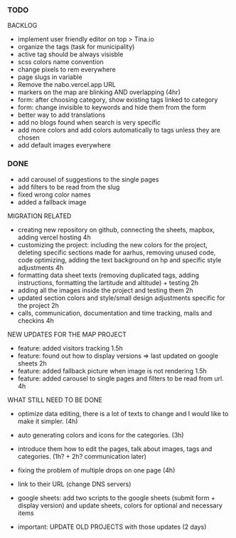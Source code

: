 ### TODO

BACKLOG

- implement user friendly editor on top > Tina.io
- organize the tags (task for municipality)
- active tag should be always visisble
- scss colors name convention
- change pixels to rem everywhere
- page slugs in variable
- Remove the nabo.vercel.app URL
- markers on the map are blinking AND overlapping (4hr)
- form: after choosing category, show existing tags linked to category
- form: change invisible to keywords and hide them from the form
- better way to add translations
- add no blogs found when search is very specific
- add more colors and add colors automatically to tags unless they are chosen
- add default images everywhere

### DONE

- add carousel of suggestions to the single pages
- add filters to be read from the slug
- fixed wrong color names
- added a fallback image

MIGRATION RELATED

- creating new repository on github, connecting the sheets, mapbox, adding vercel hosting 4h
- customizing the project: including the new colors for the project, deleting specific sections made for aarhus, removing unused code, code optimizing, adding the text background on hp and specific style adjustments 4h
- formatting data sheet texts (removing duplicated tags, adding instructions, formatting the lartitude and altitude) + testing 2h
- adding all the images inside the project and testing them 2h
- updated section colors and style/small design adjustments specific for the project 2h
- calls, communication, documentation and time tracking, mails and checkins 4h

NEW UPDATES FOR THE MAP PROJECT

- feature: added visitors tracking 1.5h
- feature: found out how to display versions => last updated on google sheets 2h
- feature: added fallback picture when image is not rendering 1.5h
- feature: added carousel to single pages and filters to be read from url. 4h

WHAT STILL NEED TO BE DONE

- optimize data editing, there is a lot of texts to change and I would like to make it simpler. (4h)
- auto generating colors and icons for the categories. (3h)
- introduce them how to edit the pages, talk about images, tags and categories. (1h? + 2h? communication later)
- fixing the problem of multiple drops on one page (4h)
- link to their URL (change DNS servers)
- google sheets: add two scripts to the google sheets (submit form + display version) and update sheets, colors for optional and necessary items

- important: UPDATE OLD PROJECTS with those updates (2 days)
